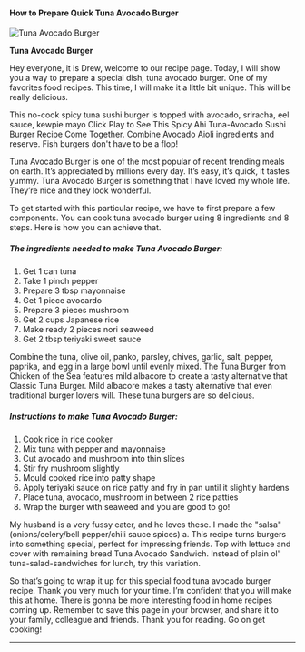             

#### How to Prepare Quick Tuna Avocado Burger

![Tuna Avocado Burger](https://img-global.cpcdn.com/recipes/e9940428ec99a4e0/751x532cq70/tuna-avocado-burger-recipe-main-photo.jpg)

**Tuna Avocado Burger**

Hey everyone, it is Drew, welcome to our recipe page. Today, I will show you a way to prepare a special dish, tuna avocado burger. One of my favorites food recipes. This time, I will make it a little bit unique. This will be really delicious.

This no-cook spicy tuna sushi burger is topped with avocado, sriracha, eel sauce, kewpie mayo Click Play to See This Spicy Ahi Tuna-Avocado Sushi Burger Recipe Come Together. Combine Avocado Aioli ingredients and reserve. Fish burgers don't have to be a flop!

Tuna Avocado Burger is one of the most popular of recent trending meals on earth. It’s appreciated by millions every day. It’s easy, it’s quick, it tastes yummy. Tuna Avocado Burger is something that I have loved my whole life. They’re nice and they look wonderful.

To get started with this particular recipe, we have to first prepare a few components. You can cook tuna avocado burger using 8 ingredients and 8 steps. Here is how you can achieve that.

##### The ingredients needed to make Tuna Avocado Burger:

1.  Get 1 can tuna
2.  Take 1 pinch pepper
3.  Prepare 3 tbsp mayonnaise
4.  Get 1 piece avocardo
5.  Prepare 3 pieces mushroom
6.  Get 2 cups Japanese rice
7.  Make ready 2 pieces nori seaweed
8.  Get 2 tbsp teriyaki sweet sauce

Combine the tuna, olive oil, panko, parsley, chives, garlic, salt, pepper, paprika, and egg in a large bowl until evenly mixed. The Tuna Burger from Chicken of the Sea features mild albacore to create a tasty alternative that Classic Tuna Burger. Mild albacore makes a tasty alternative that even traditional burger lovers will. These tuna burgers are so delicious.

##### Instructions to make Tuna Avocado Burger:

1.  Cook rice in rice cooker
2.  Mix tuna with pepper and mayonnaise
3.  Cut avocado and mushroom into thin slices
4.  Stir fry mushroom slightly
5.  Mould cooked rice into patty shape
6.  Apply teriyaki sauce on rice patty and fry in pan until it slightly hardens
7.  Place tuna, avocado, mushroom in between 2 rice patties
8.  Wrap the burger with seaweed and you are good to go!

My husband is a very fussy eater, and he loves these. I made the "salsa" (onions/celery/bell pepper/chili sauce spices) a. This recipe turns burgers into something special, perfect for impressing friends. Top with lettuce and cover with remaining bread Tuna Avocado Sandwich. Instead of plain ol' tuna-salad-sandwiches for lunch, try this variation.

So that’s going to wrap it up for this special food tuna avocado burger recipe. Thank you very much for your time. I’m confident that you will make this at home. There is gonna be more interesting food in home recipes coming up. Remember to save this page in your browser, and share it to your family, colleague and friends. Thank you for reading. Go on get cooking!

* * *